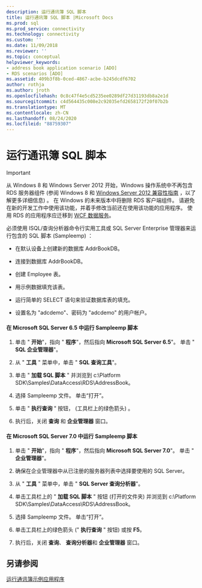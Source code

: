 ```yaml
---
description: 运行通讯簿 SQL 脚本
title: 运行通讯簿 SQL 脚本 |Microsoft Docs
ms.prod: sql
ms.prod_service: connectivity
ms.technology: connectivity
ms.custom: ''
ms.date: 11/09/2018
ms.reviewer: ''
ms.topic: conceptual
helpviewer_keywords:
- address book application scenario [ADO]
- RDS scenarios [ADO]
ms.assetid: 409b3f8b-0ced-4867-acbe-b245dcdf6702
author: rothja
ms.author: jroth
ms.openlocfilehash: 0c8c47f4e5cd5235ee0289df27d31193db8a2e1d
ms.sourcegitcommit: c4d564435c008e2c92035efd2658172f20f07b2b
ms.translationtype: MT
ms.contentlocale: zh-CN
ms.lasthandoff: 08/24/2020
ms.locfileid: "88759307"
---
```

# <a name="running-the-address-book-sql-script"></a>运行通讯簿 SQL 脚本
> [!IMPORTANT]
>  从 Windows 8 和 Windows Server 2012 开始，Windows 操作系统中不再包含 RDS 服务器组件 (参阅 Windows 8 和 [Windows Server 2012 兼容性指南](https://www.microsoft.com/download/details.aspx?id=27416) ，以了解更多详细信息) 。 在 Windows 的未来版本中将删除 RDS 客户端组件。 请避免在新的开发工作中使用该功能，并着手修改当前还在使用该功能的应用程序。 使用 RDS 的应用程序应迁移到 [WCF 数据服务](https://go.microsoft.com/fwlink/?LinkId=199565)。  
  
 必须使用 ISQL/查询分析器命令行实用工具或 SQL Server Enterprise 管理器来运行包含的 SQL 脚本 (Sampleemp) ：  
  
-   在默认设备上创建新的数据库 AddrBookDB。  
  
-   连接到数据库 AddrBookDB。  
  
-   创建 Employee 表。  
  
-   用示例数据填充该表。  
  
-   运行简单的 SELECT 语句来验证数据库表的填充。  
  
-   设置名为 "adcdemo"、密码为 "adcdemo" 的用户帐户。  
  
#### <a name="to-run-the-sampleempsql-script-in-microsoft-sql-server-65"></a>在 Microsoft SQL Server 6.5 中运行 Sampleemp 脚本  
  
1.  单击 " **开始**"，指向 " **程序**"，然后指向 **Microsoft SQL Server 6.5**"。 单击 " **SQL 企业管理器**"。  
  
2.  从 " **工具** " 菜单中，单击 " **SQL 查询工具**"。  
  
3.  单击 " **加载 SQL 脚本** " 并浏览到 c:\Platform SDK\Samples\DataAccess\RDS\AddressBook。  
  
4.  选择 Sampleemp 文件。 单击“打开”。  
  
5.  单击 " **执行查询** " 按钮， (工具栏上的绿色箭头) 。  
  
6.  执行后，关闭 **查询** 和 **企业管理器** 窗口。  
  
#### <a name="to-run-the-sampleempsql-script-in-microsoft-sql-server-70"></a>在 Microsoft SQL Server 7.0 中运行 Sampleemp 脚本  
  
1.  单击 " **开始**"，指向 " **程序**"，然后指向 **Microsoft SQL Server 7.0**"。 单击 " **企业管理器**"。  
  
2.  确保在企业管理器中从已注册的服务器列表中选择要使用的 SQL Server。  
  
3.  从 " **工具** " 菜单中，单击 " **SQL Server 查询分析器**"。  
  
4.  单击工具栏上的 " **加载 SQL 脚本** " 按钮 (打开的文件夹) 并浏览到 c:\Platform SDK\Samples\DataAccess\RDS\AddressBook。  
  
5.  选择 Sampleemp 文件。 单击“打开”。  
  
6.  单击工具栏上的绿色箭头 (" **执行查询** " 按钮) 或按 **F5**。  
  
7.  执行后，关闭 **查询**、 **查询分析器**和 **企业管理器** 窗口。  
  
## <a name="see-also"></a>另请参阅  
 [运行通讯簿示例应用程序](./running-the-address-book-sample-application.md)